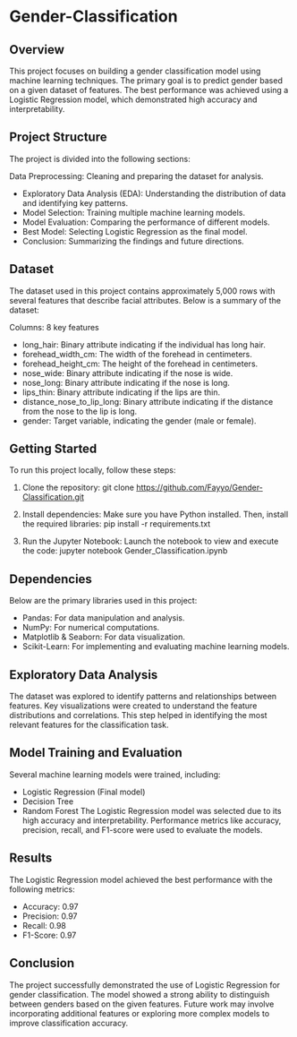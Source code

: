 # Gender-Classification
## Overview
This project focuses on building a gender classification model using machine learning techniques. The primary goal is to predict gender based on a given dataset of features. The best performance was achieved using a Logistic Regression model, which demonstrated high accuracy and interpretability.

## Project Structure
The project is divided into the following sections:

Data Preprocessing: Cleaning and preparing the dataset for analysis.
- Exploratory Data Analysis (EDA): Understanding the distribution of data and identifying key patterns.
- Model Selection: Training multiple machine learning models.
- Model Evaluation: Comparing the performance of different models.
- Best Model: Selecting Logistic Regression as the final model.
- Conclusion: Summarizing the findings and future directions.

## Dataset
The dataset used in this project contains approximately 5,000 rows with several features that describe facial attributes. Below is a summary of the dataset:

Columns: 8 key features
- long_hair: Binary attribute indicating if the individual has long hair.
- forehead_width_cm: The width of the forehead in centimeters.
- forehead_height_cm: The height of the forehead in centimeters.
- nose_wide: Binary attribute indicating if the nose is wide.
- nose_long: Binary attribute indicating if the nose is long.
- lips_thin: Binary attribute indicating if the lips are thin.
- distance_nose_to_lip_long: Binary attribute indicating if the distance from the nose to the lip is long.
- gender: Target variable, indicating the gender (male or female).

## Getting Started
To run this project locally, follow these steps:

1. Clone the repository:
git clone https://github.com/Fayyo/Gender-Classification.git

2. Install dependencies: Make sure you have Python installed. Then, install the required libraries:
pip install -r requirements.txt

3. Run the Jupyter Notebook: Launch the notebook to view and execute the code:
jupyter notebook Gender_Classification.ipynb

## Dependencies
Below are the primary libraries used in this project:
- Pandas: For data manipulation and analysis.
- NumPy: For numerical computations.
- Matplotlib & Seaborn: For data visualization.
- Scikit-Learn: For implementing and evaluating machine learning models.

## Exploratory Data Analysis
The dataset was explored to identify patterns and relationships between features. Key visualizations were created to understand the feature distributions and correlations. This step helped in identifying the most relevant features for the classification task.

## Model Training and Evaluation
Several machine learning models were trained, including:
- Logistic Regression (Final model)
- Decision Tree
- Random Forest
The Logistic Regression model was selected due to its high accuracy and interpretability.
Performance metrics like accuracy, precision, recall, and F1-score were used to evaluate the models.

## Results
The Logistic Regression model achieved the best performance with the following metrics:

- Accuracy: 0.97
- Precision: 0.97
- Recall: 0.98
- F1-Score: 0.97

## Conclusion
The project successfully demonstrated the use of Logistic Regression for gender classification. The model showed a strong ability to distinguish between genders based on the given features. Future work may involve incorporating additional features or exploring more complex models to improve classification accuracy.
